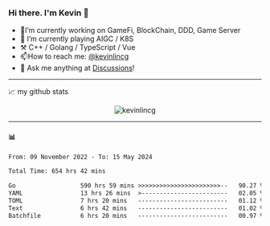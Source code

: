 ### Hi there. I'm Kevin 👋

- 🔭I’m currently working on GameFi, BlockChain, DDD, Game Server
- 🌱 I’m currently playing AIGC / K8S
-   :hammer_and_pick: C++ / Golang / TypeScript / Vue
- 📫How to reach me: [@kevinlincg](https://twitter.com/kevinlincg) 
-   :thought_balloon: Ask me anything at [Discussions](https://github.com/kevinlincg/kevinlincg/issues/new)!

---

📈 my github stats

<p align="center"> <img src="https://github-readme-stats-ouuan.vercel.app/api?username=kevinlincg&theme=dark&show_icons=true&count_private=true" alt="kevinlincg" />

---

#### :bar_chart: 

<!--START_SECTION:waka-->

```txt
From: 09 November 2022 - To: 15 May 2024

Total Time: 654 hrs 42 mins

Go                  590 hrs 59 mins >>>>>>>>>>>>>>>>>>>>>>>--   90.27 %
YAML                13 hrs 26 mins  >------------------------   02.05 %
TOML                7 hrs 20 mins   -------------------------   01.12 %
Text                6 hrs 42 mins   -------------------------   01.02 %
Batchfile           6 hrs 20 mins   -------------------------   00.97 %
```

<!--END_SECTION:waka-->
